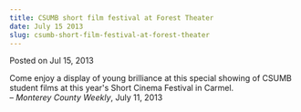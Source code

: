```yaml
---
title: CSUMB short film festival at Forest Theater
date: July 15 2013
slug: csumb-short-film-festival-at-forest-theater
---
```





<span class="date">Posted on Jul 15, 2013    </span>
<p>Come enjoy a display of young brilliance at this special showing
of CSUMB student films at this year&apos;s Short Cinema Festival in
Carmel.<br>
&#x2013; <em>Monterey County Weekly</em>, July 11, 2013</br></p>





